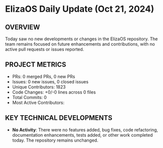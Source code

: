# ElizaOS Daily Update (Oct 21, 2024)

## OVERVIEW 
Today saw no new developments or changes in the ElizaOS repository. The team remains focused on future enhancements and contributions, with no active pull requests or issues reported.

## PROJECT METRICS
- PRs: 0 merged PRs, 0 new PRs
- Issues: 0 new issues, 0 closed issues
- Unique Contributors: 1823
- Code Changes: +0/-0 lines across 0 files
- Total Commits: 0
- Most Active Contributors: 

## KEY TECHNICAL DEVELOPMENTS
- **No Activity**: There were no features added, bug fixes, code refactoring, documentation enhancements, tests added, or other work completed today. The repository remains unchanged.